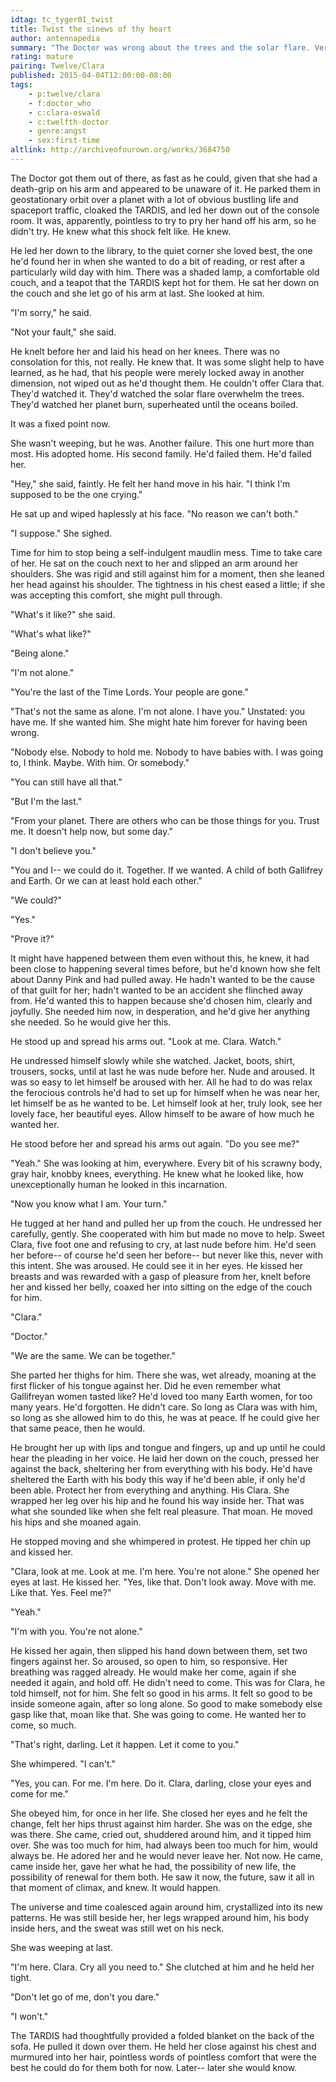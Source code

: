 ```yaml
---
idtag: tc_tyger01_twist
title: Twist the sinews of thy heart
author: antennapedia
summary: "The Doctor was wrong about the trees and the solar flare. Very very wrong."
rating: mature
pairing: Twelve/Clara
published: 2015-04-04T12:00:00-08:00
tags:
    - p:twelve/clara
    - f:doctor_who
    - c:clara-oswald
    - c:twelfth-doctor
    - genre:angst
    - sex:first-time
altlink: http://archiveofourown.org/works/3684750
---
```

The Doctor got them out of there, as fast as he could, given that she had a death-grip on his arm and appeared to be unaware of it. He parked them in geostationary orbit over a planet with a lot of obvious bustling life and spaceport traffic, cloaked the TARDIS, and led her down out of the console room. It was, apparently, pointless to try to pry her hand off his arm, so he didn't try. He knew what this shock felt like. He knew.

He led her down to the library, to the quiet corner she loved best, the one he'd found her in when she wanted to do a bit of reading, or rest after a particularly wild day with him. There was a shaded lamp, a comfortable old couch, and a teapot that the TARDIS kept hot for them. He sat her down on the couch and she let go of his arm at last. She looked at him.

"I'm sorry," he said.

"Not your fault," she said.

He knelt before her and laid his head on her knees. There was no consolation for this, not really. He knew that. It was some slight help to have learned, as he had, that his people were merely locked away in another dimension, not wiped out as he'd thought them. He couldn't offer Clara that. They'd watched it. They'd watched the solar flare overwhelm the trees. They'd watched her planet burn, superheated until the oceans boiled.

It was a fixed point now.

She wasn't weeping, but he was. Another failure. This one hurt more than most. His adopted home. His second family. He'd failed them. He'd failed her.

"Hey," she said, faintly. He felt her hand move in his hair. "I think I'm supposed to be the one crying."

He sat up and wiped haplessly at his face. "No reason we can't both."

"I suppose." She sighed.

Time for him to stop being a self-indulgent maudlin mess. Time to take care of her. He sat on the couch next to her and slipped an arm around her shoulders. She was rigid and still against him for a moment, then she leaned her head against his shoulder. The tightness in his chest eased a little; if she was accepting this comfort, she might pull through.

"What's it like?" she said.

"What's what like?"

"Being alone."

"I'm not alone."

"You're the last of the Time Lords. Your people are gone."

"That's not the same as alone. I'm not alone. I have you." Unstated: you have me. If she wanted him. She might hate him forever for having been wrong.

"Nobody else. Nobody to hold me. Nobody to have babies with. I was going to, I think. Maybe. With him. Or somebody."

"You can still have all that."

"But I'm the last."

"From your planet. There are others who can be those things for you. Trust me. It doesn't help now, but some day."

"I don't believe you."

"You and I-- we could do it. Together. If we wanted. A child of both Gallifrey and Earth. Or we can at least hold each other."

"We could?"

"Yes."

"Prove it?"

It might have happened between them even without this, he knew, it had been close to happening several times before, but he'd known how she felt about Danny Pink and had pulled away. He hadn't wanted to be the cause of that guilt for her; hadn't wanted to be an accident she flinched away from. He'd wanted this to happen because she'd chosen him, clearly and joyfully. She needed him now, in desperation, and he'd give her anything she needed. So he would give her this.

He stood up and spread his arms out. "Look at me. Clara. Watch."

He undressed himself slowly while she watched. Jacket, boots, shirt, trousers, socks, until at last he was nude before her. Nude and aroused. It was so easy to let himself be aroused with her. All he had to do was relax the ferocious controls he'd had to set up for himself when he was near her, let himself be as he wanted to be. Let himself look at her, truly look, see her lovely face, her beautiful eyes. Allow himself to be aware of how much he wanted her.

He stood before her and spread his arms out again. "Do you see me?"

"Yeah." She was looking at him, everywhere. Every bit of his scrawny body, gray hair, knobby knees, everything. He knew what he looked like, how unexceptionally human he looked in this incarnation.

"Now you know what I am. Your turn."

He tugged at her hand and pulled her up from the couch. He undressed her carefully, gently. She cooperated with him but made no move to help. Sweet Clara, five foot one and refusing to cry, at last nude before him. He'd seen her before-- of course he'd seen her before-- but never like this, never with this intent. She was aroused. He could see it in her eyes. He kissed her breasts and was rewarded with a gasp of pleasure from her, knelt before her and kissed her belly, coaxed her into sitting on the edge of the couch for him.

"Clara."

"Doctor."

"We are the same. We can be together."

She parted her thighs for him. There she was, wet already, moaning at the first flicker of his tongue against her. Did he even remember what Gallifreyan women tasted like? He'd loved too many Earth women, for too many years. He'd forgotten. He didn't care. So long as Clara was with him, so long as she allowed him to do this, he was at peace. If he could give her that same peace, then he would.

He brought her up with lips and tongue and fingers, up and up until he could hear the pleading in her voice. He laid her down on the couch, pressed her against the back, sheltering her from everything with his body. He'd have sheltered the Earth with his body this way if he'd been able, if only he'd been able. Protect her from everything and anything. His Clara. She wrapped her leg over his hip and he found his way inside her. That was what she sounded like when she felt real pleasure. That moan. He moved his hips and she moaned again.

He stopped moving and she whimpered in protest. He tipped her chin up and kissed her.

"Clara, look at me. Look at me. I'm here. You're not alone." She opened her eyes at last. He kissed her. "Yes, like that. Don't look away. Move with me. Like that. Yes. Feel me?"

"Yeah."

"I'm with you. You're not alone."

He kissed her again, then slipped his hand down between them, set two fingers against her. So aroused, so open to him, so responsive. Her breathing was ragged already. He would make her come, again if she needed it again, and hold off. He didn't need to come. This was for Clara, he told himself, not for him. She felt so good in his arms. It felt so good to be inside someone again, after so long alone. So good to make somebody else gasp like that, moan like that. She was going to come. He wanted her to come, so much.

"That's right, darling. Let it happen. Let it come to you."

She whimpered. "I can't."

"Yes, you can. For me. I'm here. Do it. Clara, darling, close your eyes and come for me."

She obeyed him, for once in her life. She closed her eyes and he felt the change, felt her hips thrust against him harder. She was on the edge, she was there. She came, cried out, shuddered around him, and it tipped him over. She was too much for him, had always been too much for him, would always be. He adored her and he would never leave her. Not now. He came, came inside her, gave her what he had, the possibility of new life, the possibility of renewal for them both. He saw it now, the future, saw it all in that moment of climax, and knew. It would happen.

The universe and time coalesced again around him, crystallized into its new patterns. He was still beside her, her legs wrapped around him, his body inside hers, and the sweat was still wet on his neck.

She was weeping at last.

"I'm here. Clara. Cry all you need to." She clutched at him and he held her tight.

"Don't let go of me, don't you dare."

"I won't."

The TARDIS had thoughtfully provided a folded blanket on the back of the sofa. He pulled it down over them. He held her close against his chest and murmured into her hair, pointless words of pointless comfort that were the best he could do for them both for now. Later-- later she would know.
